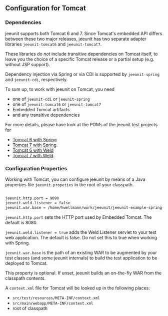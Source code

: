 ## Configuration for Tomcat ##

### Dependencies ###

jeeunit supports both Tomcat 6 and 7. Since Tomcat's embedded API differs between these two major releases, jeeunit has two separate adapter libraries `jeeunit-tomcat6` and `jeeunit-tomcat7`.

These libraries do _not_ include transitive dependencies on Tomcat itself, to leave you the choice of a specific Tomcat release or a partial setup (e.g. without JSP support).

Dependency injection via Spring or via CDI is supported by `jeeunit-spring` and `jeeunit-cdi`, respectively.

To sum up, to work with jeeunit on Tomcat, you need

  * one of `jeeunit-cdi` or `jeeunit-spring`
  * one of `jeeunit-tomcat6` or `jeeunit-tomcat7`
  * Embedded Tomcat artifacts
  * and any transitive dependencies

For more details, please have look at the POMs of the jeeunit test projects for

  * [Tomcat 6 with Spring](http://code.google.com/p/jeeunit/source/browse/jeeunit-example/jeeunit-example-spring-tomcat6/pom.xml)
  * [Tomcat 7 with Spring](http://code.google.com/p/jeeunit/source/browse/jeeunit-example/jeeunit-example-spring-tomcat7/pom.xml).
  * [Tomcat 6 with Weld](http://code.google.com/p/jeeunit/source/browse/jeeunit-example/jeeunit-example-test-tomcat6/pom.xml)
  * [Tomcat 7 with Weld](http://code.google.com/p/jeeunit/source/browse/jeeunit-example/jeeunit-example-test-tomcat7/pom.xml).


### Configuration Properties ###

Working with Tomcat, you can configure jeeunit by means of a Java properties file `jeeunit.propeties` in the root of your classpath.


```xml

jeeunit.http.port = 9090
jeeunit.weld.listener = false
jeeunit.war.base = /home/hwellmann/work/jeeunit/jeeunit-example-spring-tomcat6.war
```

`jeeunit.http.port` sets the HTTP port used by Embedded Tomcat. The default is 8080.

`jeeunit.weld.listener = true` adds the Weld Listener servlet to your test web application. The default is false. Do not set this to true when working with Spring.

`jeeunit.war.base` is the path of an existing WAR to be augmented by your test classes (and some jeeunit internals) to build the test application to be deployed to Tomcat.

This property is optional. If unset, jeeunit builds an on-the-fly WAR from the classpath contents.

A `context.xml` file for Tomcat will be looked up in the following places:

  * `src/test/resources/META-INF/context.xml`
  * `src/main/webapp/META-INF/context.xml`
  * root of classpath